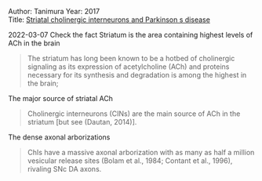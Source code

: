 Author: Tanimura
Year: 2017  
Title: [Striatal cholinergic interneurons and Parkinson s disease](../Tanimura_2017_Striatal%20cholinergic%20interneurons%20and%20Parkinson%20s%20disease.pdf)

2022-03-07
Check the fact
Striatum is the area containing highest levels of ACh in the brain

> The striatum has long been known to be a hotbed of cholinergic signaling as its expression of acetylcholine (ACh) and proteins necessary for its synthesis and degradation is among the highest in the brain;

The major source of striatal ACh

> Cholinergic interneurons (CINs) are the main source of ACh in the striatum [but see (Dautan, 2014)].

The dense axonal arborizations

> ChIs have a massive axonal arborization with as many as half a million vesicular release sites (Bolam et al., 1984; Contant et al., 1996), rivaling SNc DA axons.